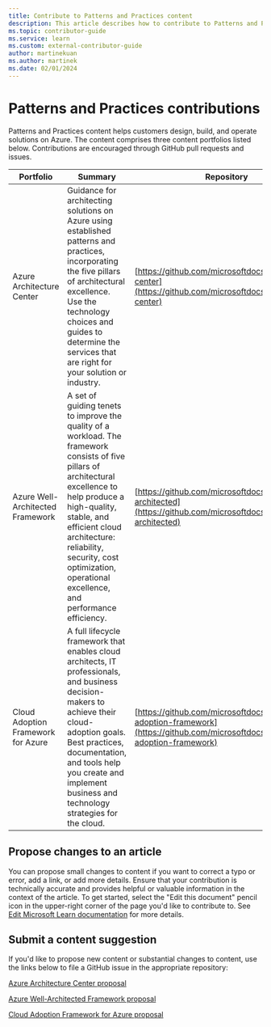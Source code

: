 ```yaml
---
title: Contribute to Patterns and Practices content
description: This article describes how to contribute to Patterns and Practices repositories.
ms.topic: contributor-guide
ms.service: learn
ms.custom: external-contributor-guide
author: martinekuan
ms.author: martinek
ms.date: 02/01/2024
---
```


# Patterns and Practices contributions

Patterns and Practices content helps customers design, build, and operate solutions on Azure. The content comprises three content portfolios listed below. Contributions are encouraged through GitHub pull requests and issues.

| Portfolio | Summary | Repository |
|-----------|---------|------------|
| Azure Architecture Center | Guidance for architecting solutions on Azure using established patterns and practices, incorporating the five pillars of architectural excellence. Use the technology choices and guides to determine the services that are right for your solution or industry. | [https://github.com/microsoftdocs/architecture-center](https://github.com/microsoftdocs/architecture-center) |
| Azure Well-Architected Framework | A set of guiding tenets to improve the quality of a workload. The framework consists of five pillars of architectural excellence to help produce a high-quality, stable, and efficient cloud architecture: reliability, security, cost optimization, operational excellence, and performance efficiency. | [https://github.com/microsoftdocs/well-architected](https://github.com/microsoftdocs/well-architected) |
| Cloud Adoption Framework for Azure | A full lifecycle framework that enables cloud architects, IT professionals, and business decision-makers to achieve their cloud-adoption goals. Best practices, documentation, and tools help you create and implement business and technology strategies for the cloud. | [https://github.com/microsoftdocs/cloud-adoption-framework](https://github.com/microsoftdocs/cloud-adoption-framework) |

## Propose changes to an article

You can propose small changes to content if you want to correct a typo or error, add a link, or add more details. Ensure that your contribution is technically accurate and provides helpful or valuable information in the context of the article. To get started, select the "Edit this document" pencil icon in the upper-right corner of the page you'd like to contribute to. See [Edit Microsoft Learn documentation](../how-to-write-quick-edits.md) for more details.

## Submit a content suggestion

If you'd like to propose new content or substantial changes to content, use the links below to file a GitHub issue in the appropriate repository:

[Azure Architecture Center proposal](https://github.com/MicrosoftDocs/architecture-center/issues/new?title=Content%20suggestion&body=Provide%20a%20detailed%20description%20of%20your%20proposal,%20including%20links%20to%20related%20or%20impacted%20articles,%20and%20any%20relevant%20attachments:)

[Azure Well-Architected Framework proposal](https://github.com/MicrosoftDocs/well-architected/issues/new?title=Content%20suggestion&body=Provide%20a%20detailed%20description%20of%20your%20proposal,%20including%20links%20to%20related%20or%20impacted%20articles,%20and%20any%20relevant%20attachments:)

[Cloud Adoption Framework for Azure proposal](https://github.com/MicrosoftDocs/cloud-adoption-framework/issues/new?title=Content%20suggestion&body=Provide%20a%20detailed%20description%20of%20your%20proposal,%20including%20links%20to%20related%20or%20impacted%20articles,%20and%20any%20relevant%20attachments:)
